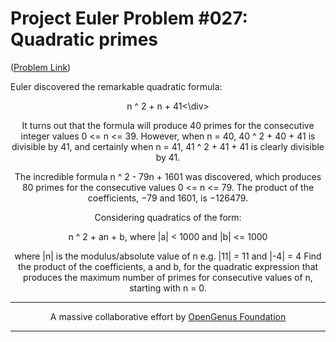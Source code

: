 # Project Euler Problem #027: Quadratic primes  

([Problem Link](https://projecteuler.net/problem=27))

Euler discovered the remarkable quadratic formula:
<div align="center">n ^ 2 + n + 41<\div>

It turns out that the formula will produce 40 primes for the consecutive integer values 0 <= n <= 39. However, when n = 40, 40 ^ 2 + 40 + 41 is divisible by 41, and certainly when n = 41, 41 ^ 2 + 41 + 41 is clearly divisible by 41.

The incredible formula n ^ 2 - 79n + 1601 was discovered, which produces 80 primes for the consecutive values 0 <= n <= 79. The product of the coefficients, −79 and 1601, is −126479.

Considering quadratics of the form:

n ^ 2 + an + b, where |a| < 1000 and |b| <= 1000

where |n| is the modulus/absolute value of n
e.g. |11| = 11 and |-4| = 4 
Find the product of the coefficients, a and b, for the quadratic expression that produces the maximum number of primes for consecutive values of n, starting with n = 0.

---

<p align="center">
	A massive collaborative effort by <a href="https://github.com/OpenGenus/cosmos">OpenGenus Foundation</a> 
</p>

---
